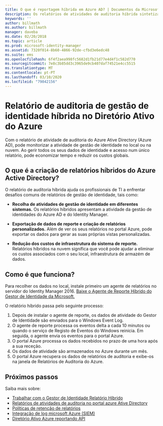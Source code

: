 ```yaml
---
title: O que é reportagem híbrida em Azure AD? | Documentos da Microsoft
description: Os relatórios de atividades de auditoria híbrida sintetizadas no Azure Ative Directory permitem-lhe visualizar eventos auditados tanto na nuvem como no local.
keywords: ''
author: billmath
ms.author: billmath
manager: daveba
ms.date: 02/20/2018
ms.topic: article
ms.prod: microsoft-identity-manager
ms.assetid: 7320f014-8b60-4866-92de-cfbd3e6edc48
ms.suite: ems
ms.openlocfilehash: 6f4f2aea998fc5682d1fb21d77e4d4f1c582d770
ms.sourcegitcommit: 7e8c3b85dd3c3965de9cb407daf74521e4cc5515
ms.translationtype: MT
ms.contentlocale: pt-PT
ms.lasthandoff: 03/10/2020
ms.locfileid: "79042156"
---
```

# <a name="hybrid-identity-management-audit-reporting-in-azure-active-directory"></a>Relatório de auditoria de gestão de identidade híbrida no Diretório Ativo do Azure
Com o relatório de atividade de auditoria do Azure Ative Directory (Azure AD), pode monitorizar a atividade de gestão de identidade no local ou na nuvem. Ao gerir todos os seus dados de identidade e acesso num único relatório, pode economizar tempo e reduzir os custos globais.

## <a name="what-is-azure-active-directory-hybrid-reporting"></a>O que é a criação de relatórios híbridos do Azure Active Directory?
O relatório de auditoria híbrida ajuda os profissionais de TI a enfrentar desafios comuns de relatórios de gestão de identidade, tais como:

* **Recolha de atividades de gestão de identidade em diferentes sistemas.** Os relatórios híbridos apresentam a atividade da gestão de identidades do Azure AD e do Identity Manager.

* **Exportação de dados de reporte e criação de relatórios personalizados.** Além de ver os seus relatórios no portal Azure, pode exportar os dados para gerar as suas próprias vistas personalizadas.

* **Redução dos custos de infraestrutura do sistema de reporte.** Relatórios híbridos na nuvem significa que você pode ajudar a eliminar os custos associados com o seu local, infraestrutura de armazém de dados.

## <a name="how-does-it-work"></a>Como é que funciona?

Para recolher os dados no local, instale primeiro um agente de relatórios no servidor do Identity Manager 2016. [Baixe o Agente de Reporte Híbrido do Gestor de Identidade da Microsoft.](https://www.microsoft.com/download/details.aspx?id=55112)

O relatório híbrido passa pelo seguinte processo:
1. Depois de instalar o agente de reporte, os dados de atividade do Gestor de Identidade são enviados para o Windows Event Log.
2. O agente de reporte processa os eventos delta a cada 10 minutos ou quando o serviço de Registo de Eventos do Windows reinicia. Em seguida, o agente envia os eventos para o portal Azure.
3. O portal Azure processa os dados recebidos no prazo de uma hora após a sua receção.
4. Os dados de atividade são armazenados no Azure durante um mês.
5. O portal Azure recupera os dados de relatórios de auditoria e exibe-os na janela de Relatórios de Auditoria do Azure.

## <a name="next-steps"></a>Próximos passos
Saiba mais sobre:
- [Trabalhar com o Gestor de Identidade Relatório Híbrido](working-with-identity-manager-hybrid-reporting.md)
- [Relatórios de atividades de auditoria no portal azure Ative Directory](https://docs.microsoft.com/azure/active-directory/active-directory-reporting-activity-audit-logs)
- [Políticas de retenção de relatórios](https://docs.microsoft.com/azure/active-directory/active-directory-reporting-retention)
- [Integração de log microsoft Azure (SIEM)](https://docs.microsoft.com/azure/security/security-azure-log-integration-overview)
- [Diretório Ativo Azure reportando API](https://docs.microsoft.com/azure/active-directory/active-directory-reporting-api-getting-started)
